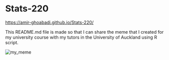# Stats-220

https://amir-ghoabadi.github.io/Stats-220/ 


This README.md file is made so that I can share the meme that I created for my university course with my tutors in the University of Auckland using R script.



![my_meme](https://user-images.githubusercontent.com/101084953/158925824-6e70c322-30cb-4284-a3bf-1f9033c85a2a.png)
